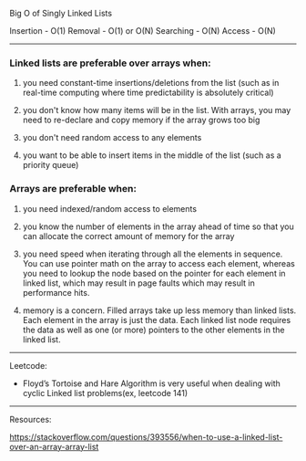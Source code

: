 Big O of Singly Linked Lists

Insertion - O(1)
Removal - O(1) or O(N)
Searching - O(N)
Access - O(N)

---

### Linked lists are preferable over arrays when:

1. you need constant-time insertions/deletions from the list (such as in real-time computing where time predictability is absolutely critical)

2. you don't know how many items will be in the list. With arrays, you may need to re-declare and copy memory if the array grows too big

3. you don't need random access to any elements

4. you want to be able to insert items in the middle of the list (such as a priority queue)

### Arrays are preferable when:

1. you need indexed/random access to elements

2. you know the number of elements in the array ahead of time so that you can allocate the correct amount of memory for the array

3. you need speed when iterating through all the elements in sequence. You can use pointer math on the array to access each element, whereas you need to lookup the node based on the pointer for each element in linked list, which may result in page faults which may result in performance hits.

4. memory is a concern. Filled arrays take up less memory than linked lists. Each element in the array is just the data. Each linked list node requires the data as well as one (or more) pointers to the other elements in the linked list.

---

Leetcode:

- Floyd’s Tortoise and Hare Algorithm is very useful when dealing with cyclic Linked list problems(ex, leetcode 141)

---

Resources:

https://stackoverflow.com/questions/393556/when-to-use-a-linked-list-over-an-array-array-list
